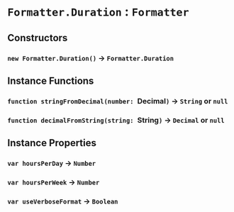 # `Formatter.Duration` : `Formatter`

## Constructors

### `new Formatter.Duration()` → `Formatter.Duration`

## Instance Functions

### `function stringFromDecimal(number: `Decimal`)` → `String` or `null`

### `function decimalFromString(string: `String`)` → `Decimal` or `null`

## Instance Properties

### `var hoursPerDay` → `Number`

### `var hoursPerWeek` → `Number`

### `var useVerboseFormat` → `Boolean`
